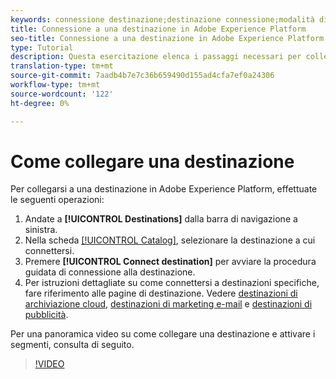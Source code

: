 ```yaml
---
keywords: connessione destinazione;destinazione connessione;modalità di connessione della destinazione
title: Connessione a una destinazione in Adobe Experience Platform
seo-title: Connessione a una destinazione in Adobe Experience Platform
type: Tutorial
description: Questa esercitazione elenca i passaggi necessari per collegare una destinazione in Adobe Experience Platform
translation-type: tm+mt
source-git-commit: 7aadb4b7e7c36b659490d155ad4cfa7ef0a24306
workflow-type: tm+mt
source-wordcount: '122'
ht-degree: 0%

---
```



# Come collegare una destinazione

Per collegarsi a una destinazione in Adobe Experience Platform, effettuate le seguenti operazioni:

1. Andate a **[!UICONTROL Destinations]** dalla barra di navigazione a sinistra.
2. Nella scheda [[!UICONTROL Catalog]](./destinations-workspace.md#catalog), selezionare la destinazione a cui connettersi.
3. Premere **[!UICONTROL Connect destination]** per avviare la procedura guidata di connessione alla destinazione.
4. Per istruzioni dettagliate su come connettersi a destinazioni specifiche, fare riferimento alle pagine di destinazione. Vedere [destinazioni di archiviazione cloud](../catalog/cloud-storage/workflow.md), [destinazioni di marketing e-mail](../catalog/email-marketing/overview.md) e [destinazioni di pubblicità](../catalog/advertising/overview.md).

Per una panoramica video su come collegare una destinazione e attivare i segmenti, consulta di seguito.

>[!VIDEO](https://video.tv.adobe.com/v/29710?quality=12)